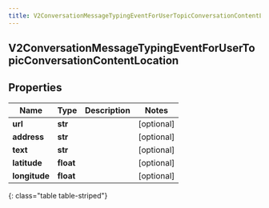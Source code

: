 ```yaml
---
title: V2ConversationMessageTypingEventForUserTopicConversationContentLocation
---
```

## V2ConversationMessageTypingEventForUserTopicConversationContentLocation

## Properties

|Name | Type | Description | Notes|
|------------ | ------------- | ------------- | -------------|
| **url** | **str** |  | [optional] |
| **address** | **str** |  | [optional] |
| **text** | **str** |  | [optional] |
| **latitude** | **float** |  | [optional] |
| **longitude** | **float** |  | [optional] |
{: class="table table-striped"}


